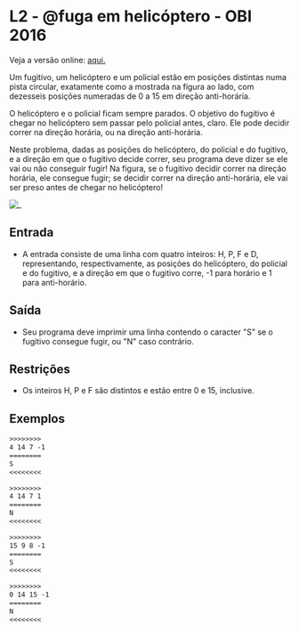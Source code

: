 # L2 - @fuga em helicóptero - OBI 2016

Veja a versão online: [aqui.](https://github.com/qxcodefup/arcade/blob/master/base/fuga/Readme.md)

Um fugitivo, um helicóptero e um policial estão em posições distintas numa pista circular, exatamente como a mostrada na figura ao lado, com dezesseis posições numeradas de 0 a 15 em direção anti-horária.

O helicóptero e o policial ficam sempre parados. O objetivo do fugitivo é chegar no helicóptero sem passar pelo policial antes, claro. Ele pode decidir correr na direção horária, ou na direção anti-horária.

Neste problema, dadas as posições do helicóptero, do policial e do fugitivo, e a direção em que o fugitivo decide correr, seu programa deve dizer se ele vai ou não conseguir fugir! Na figura, se o fugitivo decidir correr na direção horária, ele consegue fugir; se decidir correr na direção anti-horária, ele vai ser preso antes de chegar no helicóptero!

![_](https://raw.githubusercontent.com/qxcodefup/arcade/master/base/fuga/cover.jpg)

## Entrada

- A entrada consiste de uma linha com quatro inteiros: H, P, F e D, representando, respectivamente, as posições do helicóptero, do policial e do fugitivo, e a direção em que o fugitivo corre, -1 para horário e 1 para anti-horário.

## Saída

- Seu programa deve imprimir uma linha contendo o caracter "S" se o fugitivo consegue fugir, ou "N" caso contrário.

## Restrições

- Os inteiros H, P e F são distintos e estão entre 0 e 15, inclusive.

## Exemplos

``` txt
>>>>>>>>
4 14 7 -1
========
S
<<<<<<<<

>>>>>>>>
4 14 7 1
========
N
<<<<<<<<

>>>>>>>>
15 9 8 -1
========
S
<<<<<<<<

>>>>>>>>
0 14 15 -1
========
N
<<<<<<<<
```

